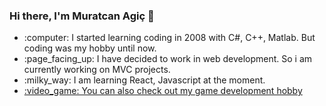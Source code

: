 ### Hi there, I'm Muratcan Agiç 👋
<ul>
  <li> :computer: I started learning coding in 2008 with C#, C++, Matlab. But coding was my hobby until now. </li>
  <li>:page_facing_up: I have decided to work in web development. So i am currently working on MVC projects. </li>
  <li>:milky_way: I am learning React, Javascript at the moment.</li>
  <li><a href="https://www.youtube.com/watch?v=7D291CGcmKk&t=1s" target="_blank">
    <span>:video_game: You can also check out my game development hobby</span>
  </a>
  </li>
  
</ul>
<!--
**MuratcanAgic/MuratcanAgic** is a ✨ _special_ ✨ repository because its `README.md` (this file) appears on your GitHub profile.

Here are some ideas to get you started:

- 🔭 I’m currently working on ...
- 🌱 I’m currently learning ...
- 👯 I’m looking to collaborate on ...
- 🤔 I’m looking for help with ...
- 💬 Ask me about ...
- 📫 How to reach me: ...
- 😄 Pronouns: ...
- ⚡ Fun fact: ...
-->
